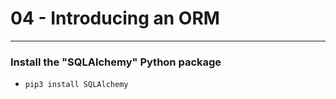 # 04 - Introducing an ORM

---

### Install the "SQLAlchemy" Python package
- `pip3 install SQLAlchemy`
